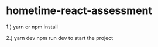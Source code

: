 # hometime-react-assessment

1.) yarn or npm install

2.) yarn dev npm run dev to start the project
